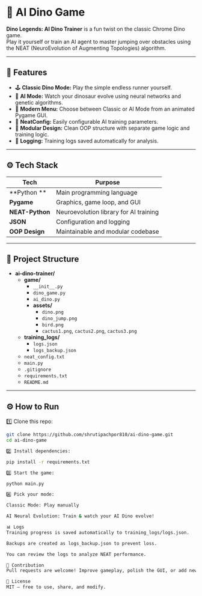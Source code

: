 # 🦕 AI Dino Game

**Dino Legends: AI Dino Trainer** is a fun twist on the classic Chrome Dino game.  
Play it yourself or train an AI agent to master jumping over obstacles using the NEAT (NeuroEvolution of Augmenting Topologies) algorithm.

---

## 🚀 Features

- 🕹️ **Classic Dino Mode:** Play the simple endless runner yourself.
- 🤖 **AI Mode:** Watch your dinosaur evolve using neural networks and genetic algorithms.
- 🎨 **Modern Menu:** Choose between Classic or AI Mode from an animated Pygame GUI.
- 📁 **NeatConfig:** Easily configurable AI training parameters.
- 🧩 **Modular Design:** Clean OOP structure with separate game logic and training logic.
- 🧮 **Logging:** Training logs saved automatically for analysis.

---

## ⚙️ Tech Stack

| Tech             | Purpose                                |
|------------------|----------------------------------------|
| **Python **      | Main programming language              |
| **Pygame**       | Graphics, game loop, and GUI           |
| **NEAT-Python**  | Neuroevolution library for AI training |
| **JSON**         | Configuration and logging              |
| **OOP Design**   | Maintainable and modular codebase      |

---

## 📂 Project Structure

- **ai-dino-trainer/**
  - **game/**
    - `__init__.py`
    - `dino_game.py`
    - `ai_dino.py`
    - **assets/**
      - `dino.png`
      - `dino_jump.png`
      - `bird.png`
      - `cactus1.png`, `cactus2.png`, `cactus3.png`
  - **training_logs/**
    - `logs.json`
    - `logs_backup.json`
  - `neat_config.txt`
  - `main.py`
  - `.gitignore`
  - `requirements.txt`
  - `README.md`
---

## ⚙️ How to Run

1️⃣ Clone this repo:
```bash
git clone https://github.com/shrutipachpor810/ai-dino-game.git
cd ai-dino-game

2️⃣ Install dependencies:

pip install -r requirements.txt

3️⃣ Start the game:

python main.py

4️⃣ Pick your mode:

Classic Mode: Play manually

AI Neural Evolution: Train & watch your AI Dino evolve!

📊 Logs
Training progress is saved automatically to training_logs/logs.json.

Backups are created as logs_backup.json to prevent loss.

You can review the logs to analyze NEAT performance.

🤝 Contribution
Pull requests are welcome! Improve gameplay, polish the GUI, or add new obstacles. Just fork this repo, make changes, and submit a PR.

📄 License
MIT — free to use, share, and modify.
